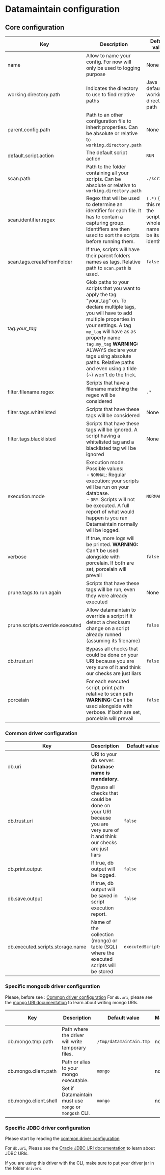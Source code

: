 # Datamaintain configuration

## Core configuration

| Key | Description | Default value | Mandatory? | Values examples |
|---|---|---|---|---|
| name | Allow to name your config. For now will only be used to logging purpose | None | no |  |
| working.directory.path | Indicates the directory to use to find relative paths | Java default working directory path | no |  |
| parent.config.path | Path to an other configuration file to inherit properties. Can be absolute or relative to `working.directory.path` | None | no |  |
| default.script.action | The default script action | ```RUN``` | no | ```RUN``` or ```MARK_AS_EXECUTED``` |
| scan.path | Path to the folder containing all your scripts. Can be absolute or relative to `working.directory.path` | ```./scripts/``` | yes |  |
| scan.identifier.regex | Regex that will be used to determine an identifier for each file. It has to contain a capturing group. Identifiers are then used to sort the scripts before running them. | ```(.*)``` (with this regex, the script's whole name will be its identifier) | no | With the regex ```(.*?)_.*```, a script named ```1.23_my-script.js``` will have ```1.23``` as its identifier  |
| scan.tags.createFromFolder | If true, scripts will have their parent folders names as tags. Relative path to ```scan.path``` is used.  | ```false``` | no | ```false``` or ```true``` |
| tag.*your_tag* | Glob paths to your scripts that you want to apply the tag "your_tag" on. To declare multiple tags, you will have to add multiple properties in your settings. A tag ```my_tag``` will have as as property name ```tag.my_tag``` **WARNING:** ALWAYS declare your tags using absolute paths. Relative paths and even using a tilde (~) won't do the trick. |  | no | ```[data/*, script1.js, old/old_script1.js]``` |
| filter.filename.regex | Scripts that have a filename matching the regex will be considered | ```.*``` | yes | ```.*\.js$``` |
| filter.tags.whitelisted | Scripts that have these tags will be considered | None | no | ```DATA,tag``` |
| filter.tags.blacklisted | Scripts that have these tags will be ignored. A script having a whitelisted tag and a blacklisted tag will be ignored | None | no | ```DATA,tag``` |
| execution.mode | Execution mode. Possible values:<br />- ```NORMAL```: Regular execution: your scripts will be run on your database.<br />- ```DRY```: Scripts will not be executed. A full report of what would happen is you ran Datamaintain normally will be logged.<br /> | ```NORMAL``` | no | ```NORMAL```, ```DRY``` |
| verbose | If true, more logs will be printed. **WARNING:** Can't be used alongside with porcelain. If both are set, porcelain will prevail | ```false``` | no | ```true``` or ```false``` |
| prune.tags.to.run.again | Scripts that have these tags will be run, even they were already executed  | None | no | ```tag,again``` |
| prune.scripts.override.executed | Allow datamaintain to override a script if it detect a checksum change on a script already runned (assuming its filename) | ```false``` | no | ```true``` or ```false``` |
| db.trust.uri | Bypass all checks that could be done on your URI because you are very sure of it and think our checks are just liars | ```false``` | no | ```true``` or ```false``` |
| porcelain | For each executed script, print path relative to scan path **WARNING:** Can't be used alongside with verbose. If both are set, porcelain will prevail | ```false``` | no | ```true``` or ```false``` |

### Common driver configuration

| Key             | Description                                                                                                          | Default value     | Mandatory? | Values examples |
|-----------------|----------------------------------------------------------------------------------------------------------------------|-------------------|---|---|
| db.uri          | URI to your db server. **Database name is mandatory.**                                                               |                   | yes | ```mongodb://localhost/my-db```<br />```mongodb://localhost:8000/my-db```<br />```mongodb://username:password@localhost/my-db```<br />```mongodb+srv://server.example.com/my-db``` <br />```mongodb://my-db,my-db2:27018/my-db``` <br /> |
| db.trust.uri    | Bypass all checks that could be done on your URI because you are very sure of it and think our checks are just liars | ```false```       | no | ```true``` or ```false``` |
| db.print.output | If true, db output will be logged.                                                                                   | ```false```       | no | ```true``` or ```false``` |
| db.save.output  | If true, db output will be saved in script execution report.                                                         | ```false```       | no | ```true``` or ```false``` |
| db.executed.scripts.storage.name           | Name of the collection (mongo) or table (SQL) where the executed scripts will be stored                              | ``executedScripts`` | no | ``executedScripts`` |

### Specific mongodb driver configuration

Please, before see : [Common driver configuration](README.md#common-driver-configuration)
For ```db.uri```, please see the [mongo URI documentation](https://docs.mongodb.com/manual/reference/connection-string/) to learn about writing mongo URIs.

| Key | Description | Default value | Mandatory? | Values examples |
|---|---|---|---|---|
| db.mongo.tmp.path | Path where the driver will write temporary files. | ```/tmp/datamaintain.tmp``` | no |  |
| db.mongo.client.path | Path or alias to your mongo executable. | ```mongo``` | no |  |
| db.mongo.client.shell | Set if Datamaintain must use `mongo` or `mongosh` CLI. | ```mongo``` | no |  |


### Specific JDBC driver configuration
Please start by reading the [common driver configuration](README.md#common-driver-configuration)

For ```db.uri```, Please see the [Oracle JDBC URI documentation](https://docs.oracle.com/cd/E17952_01/connector-j-8.0-en/connector-j-reference-jdbc-url-format.html) to learn about JDBC URIs.

If you are using this driver with the CLI, make sure to put your driver jar in the folder ```drivers```.
